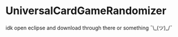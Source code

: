 # UniversalCardGameRandomizer

idk open eclipse and download through there or something ¯\\\_(ツ)\_/¯
